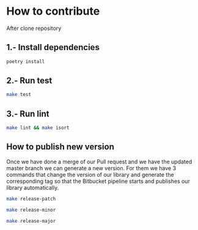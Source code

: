 # How to contribute
After clone repository

## 1.- Install dependencies
```bash
poetry install
```

## 2.- Run test
```bash
make test
```

## 3.- Run lint
```bash
make lint && make isort
```

## How to publish new version
Once we have done a merge of our Pull request and we have the updated master branch we can generate a new version. For them we have 3 commands that change the version of our library and generate the corresponding tag so that the Bitbucket pipeline starts and publishes our library automatically.

```bash
make release-patch
```

```bash
make release-minor
```

```bash
make release-major
```
